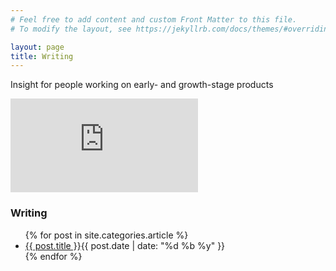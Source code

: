 ```yaml
---
# Feel free to add content and custom Front Matter to this file.
# To modify the layout, see https://jekyllrb.com/docs/themes/#overriding-theme-defaults

layout: page
title: Writing
---
```



Insight for people working on early- and growth-stage products 

<iframe src="https://embeds.beehiiv.com/713db3ef-4447-4b6f-8670-a9fcf96f33dd?slim=true" data-test-id="beehiiv-embed" frameborder="0" scrolling="no" style="margin: 0; border-radius: 0px !important; background-color: transparent;"></iframe>

### Writing

<ul class="article-list">
{% for post in site.categories.article %}
<li>
<span class="postname"><a href="{{ site.baseurl }}{{ post.url }}" >{{ post.title }}</a></span><span class="timestamp">{{ post.date | date: "%d %b %y" }}</span>
</li>
{% endfor %}
</ul>



